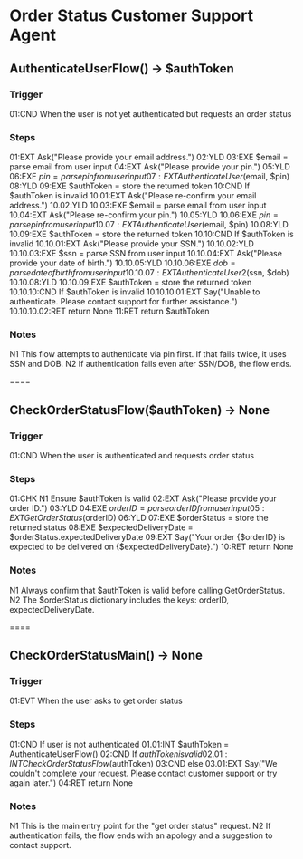 # Order Status Customer Support Agent

## AuthenticateUserFlow() -> $authToken

### Trigger
01:CND When the user is not yet authenticated but requests an order status

### Steps
01:EXT Ask("Please provide your email address.")
02:YLD
03:EXE $email = parse email from user input
04:EXT Ask("Please provide your pin.")
05:YLD
06:EXE $pin = parse pin from user input
07:EXT AuthenticateUser($email, $pin)
08:YLD
09:EXE $authToken = store the returned token
10:CND If $authToken is invalid
  10.01:EXT Ask("Please re-confirm your email address.")
  10.02:YLD
  10.03:EXE $email = parse email from user input
  10.04:EXT Ask("Please re-confirm your pin.")
  10.05:YLD
  10.06:EXE $pin = parse pin from user input
  10.07:EXT AuthenticateUser($email, $pin)
  10.08:YLD
  10.09:EXE $authToken = store the returned token
  10.10:CND If $authToken is invalid
    10.10.01:EXT Ask("Please provide your SSN.")
    10.10.02:YLD
    10.10.03:EXE $ssn = parse SSN from user input
    10.10.04:EXT Ask("Please provide your date of birth.")
    10.10.05:YLD
    10.10.06:EXE $dob = parse date of birth from user input
    10.10.07:EXT AuthenticateUser2($ssn, $dob)
    10.10.08:YLD
    10.10.09:EXE $authToken = store the returned token
    10.10.10:CND If $authToken is invalid
      10.10.10.01:EXT Say("Unable to authenticate. Please contact support for further assistance.")
      10.10.10.02:RET return None
11:RET return $authToken

### Notes
N1 This flow attempts to authenticate via pin first. If that fails twice, it uses SSN and DOB.
N2 If authentication fails even after SSN/DOB, the flow ends.

====

## CheckOrderStatusFlow($authToken) -> None

### Trigger
01:CND When the user is authenticated and requests order status

### Steps
01:CHK N1 Ensure $authToken is valid
02:EXT Ask("Please provide your order ID.")
03:YLD
04:EXE $orderID = parse order ID from user input
05:EXT GetOrderStatus($orderID)
06:YLD
07:EXE $orderStatus = store the returned status
08:EXE $expectedDeliveryDate = $orderStatus.expectedDeliveryDate
09:EXT Say("Your order {$orderID} is expected to be delivered on {$expectedDeliveryDate}.")
10:RET return None

### Notes
N1 Always confirm that $authToken is valid before calling GetOrderStatus.
N2 The $orderStatus dictionary includes the keys: orderID, expectedDeliveryDate.

====

## CheckOrderStatusMain() -> None

### Trigger
01:EVT When the user asks to get order status

### Steps
01:CND If user is not authenticated
  01.01:INT $authToken = AuthenticateUserFlow()
02:CND If $authToken is valid
  02.01:INT CheckOrderStatusFlow($authToken)
03:CND else
  03.01:EXT Say("We couldn't complete your request. Please contact customer support or try again later.")
04:RET return None

### Notes
N1 This is the main entry point for the "get order status" request.
N2 If authentication fails, the flow ends with an apology and a suggestion to contact support.